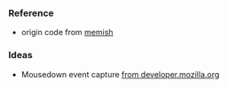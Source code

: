 ### Reference
+ origin code from [memish](https://gist.github.com/memish/a72ebf71208d68e5fedd24fe3a57b496)

### Ideas
+ Mousedown event capture [from developer.mozilla.org](https://developer.mozilla.org/en-US/docs/Web/API/Element/mousedown_event) 